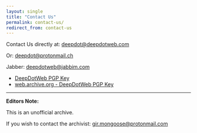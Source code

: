 ```yaml
---
layout: single
title: "Contact Us"
permalink: contact-us/
redirect_from: contact-us
---
```



Contact Us directly at:  deepdot@deepdotweb.com

Or: deepdot@protonmail.ch

Jabber: deepdotweb@jabbim.com

* [DeepDotWeb PGP Key](gir.pub/deepdotweb/deepdotweb-pgp-key/)
* [web.archive.org - DeepDotWeb PGP Key](https://web.archive.org/web/20190212015104/https://www.deepdotweb.com/our-pgp-key/)

---

**Editors Note:**

This is an unofficial archive.

If you wish to contact the archivist: gir.mongoose@protonmail.com